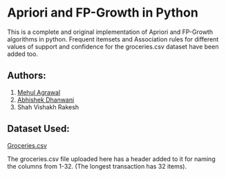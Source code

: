 # Apriori and FP-Growth in Python

This is a complete and original implementation of Apriori and FP-Growth algorithms in python. Frequent itemsets and Association rules for different values of support and confidence for the groceries.csv dataset have been added too.

## Authors:
1. [Mehul Agrawal](https://www.linkedin.com/in/mehul-agrawal/)
2. [Abhishek Dhanwani](https://www.linkedin.com/in/abhishek-dhanwani-93846b167/)
3. Shah Vishakh Rakesh

## Dataset Used:
[Groceries.csv](http://www.sci.csueastbay.edu/~esuess/classes/Statistics_6620/Presentations/ml13/groceries.csv)

The groceries.csv file uploaded here has a header added to it for naming the columns from 1-32. (The longest transaction has 32 items).

